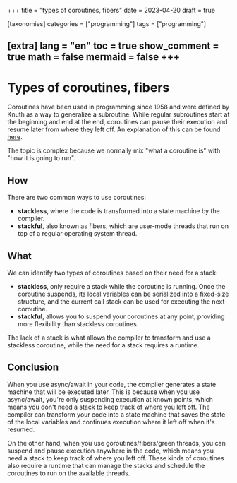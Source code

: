 +++
title = "types of coroutines, fibers"
date = 2023-04-20
draft = true
 

[taxonomies]
categories = ["programming"]
tags = ["programming"]

[extra]
lang = "en"
toc = true
show_comment = true
math = false
mermaid = false
+++
---

# Types of coroutines, fibers

Coroutines have been used in programming since 1958 and were defined by Knuth as a way to generalize a subroutine. While regular subroutines start at the beginning and end at the end, coroutines can pause their execution and resume later from where they left off. An explanation of this can be found [here](https://arnaudiaz.com/blog/what-is-async/).

The topic is complex because we normally mix "what a coroutine is" with "how it is going to run".

## How

There are two common ways to use coroutines: 

- **stackless**, where the code is transformed into a state machine by the compiler.
- **stackful**, also known as fibers, which are user-mode threads that run on top of a regular operating system thread.

## What

We can identify two types of coroutines based on their need for a stack:

- **stackless**, only require a stack while the coroutine is running. Once the coroutine suspends, its local variables can be serialized into a fixed-size structure, and the current call stack can be used for executing the next coroutine.
- **stackful**, allows you to suspend your coroutines at any point, providing more flexibility than stackless coroutines.

The lack of a stack is what allows the compiler to transform and use a stackless coroutine, while the need for a stack requires a runtime.

## Conclusion

When you use async/await in your code, the compiler generates a state machine that will be executed later. This is because when you use async/await, you're only suspending execution at known points, which means you don't need a stack to keep track of where you left off. The compiler can transform your code into a state machine that saves the state of the local variables and continues execution where it left off when it's resumed.

On the other hand, when you use goroutines/fibers/green threads, you can suspend and pause execution anywhere in the code, which means you need a stack to keep track of where you left off. These kinds of coroutines also require a runtime that can manage the stacks and schedule the coroutines to run on the available threads.
